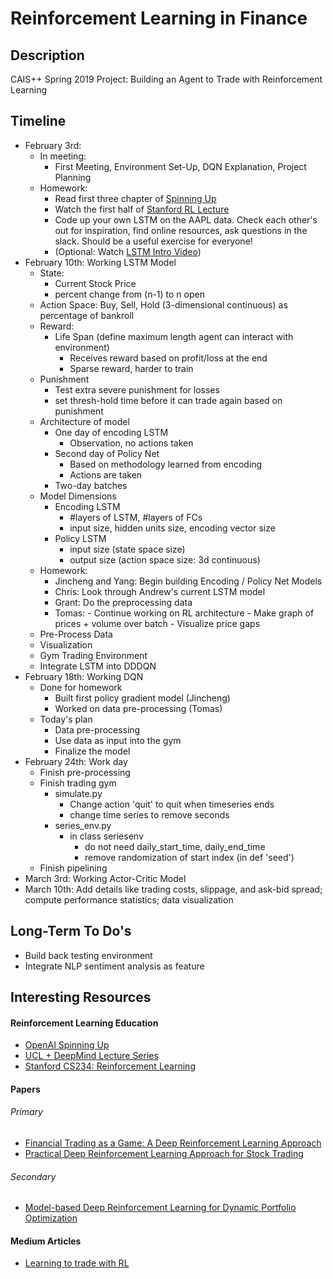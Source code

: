 # Reinforcement Learning in Finance

## Description
CAIS++ Spring 2019 Project: Building an Agent to Trade with Reinforcement Learning

## Timeline
- February 3rd:
  - In meeting:
    - First Meeting, Environment Set-Up, DQN Explanation, Project Planning
  - Homework:
    - Read first three chapter of [Spinning Up](https://spinningup.openai.com/en/latest/)
    - Watch the first half of [Stanford RL Lecture](https://www.youtube.com/watch?v=lvoHnicueoE&t=498s)
    - Code up your own LSTM on the AAPL data. Check each other's out for inspiration, find online resources, ask questions in the slack. Should be a useful exercise for everyone!
    - (Optional: Watch [LSTM Intro Video](https://www.youtube.com/watch?v=WCUNPb-5EYI))
- February 10th: Working LSTM Model
  - State:
    - Current Stock Price
    - percent change from (n-1) to n open
  - Action Space: Buy, Sell, Hold (3-dimensional continuous) as percentage of bankroll
  - Reward:
    - Life Span (define maximum length agent can interact with environment)
      - Receives reward based on profit/loss at the end
      - Sparse reward, harder to train
  - Punishment
      - Test extra severe punishment for losses
      - set thresh-hold time before it can trade again based on punishment
  - Architecture of model
      - One day of encoding LSTM
          - Observation, no actions taken
      - Second day of Policy Net
          - Based on methodology learned from encoding
          - Actions are taken
      - Two-day batches
  - Model Dimensions
      - Encoding LSTM
          - #layers of LSTM, #layers of FCs
          - input size, hidden units size, encoding vector size
      - Policy LSTM
          - input size (state space size)
          - output size (action space size: 3d continuous)
  - Homework:
      - Jincheng and Yang: Begin building Encoding / Policy Net Models
      - Chris: Look through Andrew's current LSTM model
      - Grant: Do the preprocessing data
      - Tomas: - Continue working on RL architecture
               - Make graph of prices + volume over batch
               - Visualize price gaps  
  - Pre-Process Data
  - Visualization
  - Gym Trading Environment
  - Integrate LSTM into DDDQN
- February 18th: Working DQN
  - Done for homework
    - Built first policy gradient model (Jincheng)
    - Worked on data pre-processing (Tomas)
  - Today's plan
    - Data pre-processing
    - Use data as input into the gym
    - Finalize the model
- February 24th: Work day
  - Finish pre-processing
  - Finish trading gym
      - simulate.py
          - Change action 'quit' to quit when timeseries ends
          - change time series to remove seconds 
      - series_env.py
          - in class seriesenv
            - do not need daily_start_time, daily_end_time
            - remove randomization of start index (in def 'seed')
  - Finish pipelining
- March 3rd: Working Actor-Critic Model
- March 10th: Add details like trading costs, slippage, and ask-bid spread; compute performance statistics; data visualization


## Long-Term To Do's
- Build back testing environment
- Integrate NLP sentiment analysis as feature

## Interesting Resources

#### Reinforcement Learning Education
- [OpenAI Spinning Up](https://spinningup.openai.com/en/latest/index.html)
- [UCL + DeepMind Lecture Series](https://www.youtube.com/playlist?list=PLqYmG7hTraZDNJre23vqCGIVpfZ_K2RZs&app=desktop)
- [Stanford CS234: Reinforcement Learning](http://web.stanford.edu/class/cs234/CS234Win2018/index.html)

#### Papers
###### Primary
- [Financial Trading as a Game: A Deep Reinforcement Learning Approach](https://arxiv.org/abs/1807.02787)
- [Practical Deep Reinforcement Learning Approach for Stock Trading](https://arxiv.org/pdf/1811.07522.pdf)

###### Secondary
- [Model-based Deep Reinforcement Learning for Dynamic Portfolio Optimization](https://arxiv.org/pdf/1901.08740.pdf)

#### Medium Articles
- [Learning to trade with RL](https://medium.com/@andytwigg/learning-to-trade-with-deep-rl-666ed6bbd921)
